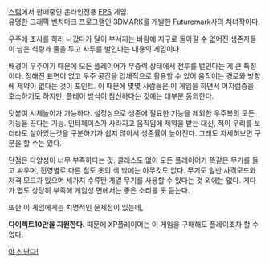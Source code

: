 [스팀](%EC%8A%A4%ED%8C%80.md)에서 판매중인 온라인전용 [FPS](FPS.md) 게임.  
유명한 그래픽 벤치마크 프로그램인 3DMARK를 개발한 Futuremark사의 처녀작이다.

우주에 조사를 하러 나갔다가 달이 부서지는 바람에 지구로 돌아갈 수 없어진 생존자들이 남은 식량과 물을 두고 사투를 벌인다는 내용의
게임이다.

배경이 우주이기 때문에 모든 플레이어가 무중력 상태에서 전투를 벌인다는 게 큰 특징이다. 정해진 표면이 없고 우주 공간을 입체적으로 활용할
수 있어 움직이는 경로와 방향에 제약이 없다는 것이 포인트. 이 때문에 몇몇 사람들은 이 게임을 하면서 어지럼증을 호소하기도 하지만, 플레이
방식이 참신하다는 것에는 대부분 동의한다.

덧붙여 시체놀이가 가능하다. 설정상으로 생존에 필요한 기능을 제외한 우주복의 모든 기능을 끈다는 기능. 인터페이스가 사라지고 움직임에 제약을
받는 대신, 적이 우리를 보더라도 살아있는것을 구분하기가 쉽지 않아서 생존률이 높아진다. 그래도 자세히보면 구분을 할 수는 있다.

단점은 다양성이 너무 부족하다는 것. 클래스도 없이 모든 플레이어가 똑같은 무기를 들고 싸우며, 진영별로 다른 점도 옷의 색 밖에는 아무것도
없다. 무기도 일반 사격모드와 저격 모드가 있으며 세가지 수류탄 계열 무기를 사용할 수 있다는 것 외에는 없다. 게다가 맵도 상당히 부족해
게임성 면에서는 좋은 소리를 못 듣는다.

또한 이 게임에게는 치명적인 문제점이 있는데,

**다이렉트10만을 지원한다.** 때문에 XP플레이어는 이 게임을 구매해도 플레이조차 할 수 없다.

[야 신난다!](%EC%95%BC%20%EC%8B%A0%EB%82%9C%EB%8B%A4%21.md)

